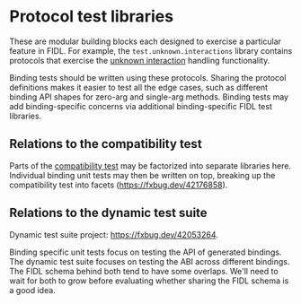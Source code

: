 # Protocol test libraries

These are modular building blocks each designed to exercise a particular feature
in FIDL. For example, the `test.unknown.interactions` library contains protocols
that exercise the [unknown interaction][rfc-0138] handling functionality.

Binding tests should be written using these protocols. Sharing the protocol
definitions makes it easier to test all the edge cases, such as different
binding API shapes for zero-arg and single-arg methods. Binding tests may add
binding-specific concerns via additional binding-specific FIDL test libraries.

## Relations to the compatibility test

Parts of the [compatibility test][compatibility-test] may be factorized into
separate libraries here. Individual binding unit tests may then be written on
top, breaking up the compatibility test into facets (https://fxbug.dev/42176858).

## Relations to the dynamic test suite

Dynamic test suite project: https://fxbug.dev/42053264.

Binding specific unit tests focus on testing the API of generated bindings. The
dynamic test suite focuses on testing the ABI across different bindings. The
FIDL schema behind both tend to have some overlaps. We'll need to wait for both
to grow before evaluating whether sharing the FIDL schema is a good idea.

[rfc-0138]: https://fuchsia.dev/fuchsia-src/contribute/governance/rfcs/0138_handling_unknown_interactions?hl=en
[compatibility-test]: /src/tests/fidl/compatibility/README.md
